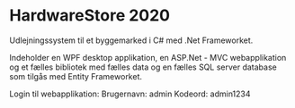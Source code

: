 # HardwareStore 2020

Udlejningssystem til et byggemarked i C# med .Net Frameworket. 

Indeholder en WPF desktop applikation, en ASP.Net - MVC webapplikation og et fælles bibliotek med fælles data og en fælles SQL server database som tilgås med Entity Frameworket.

Login til webapplikation: Brugernavn: admin  Kodeord: admin1234
